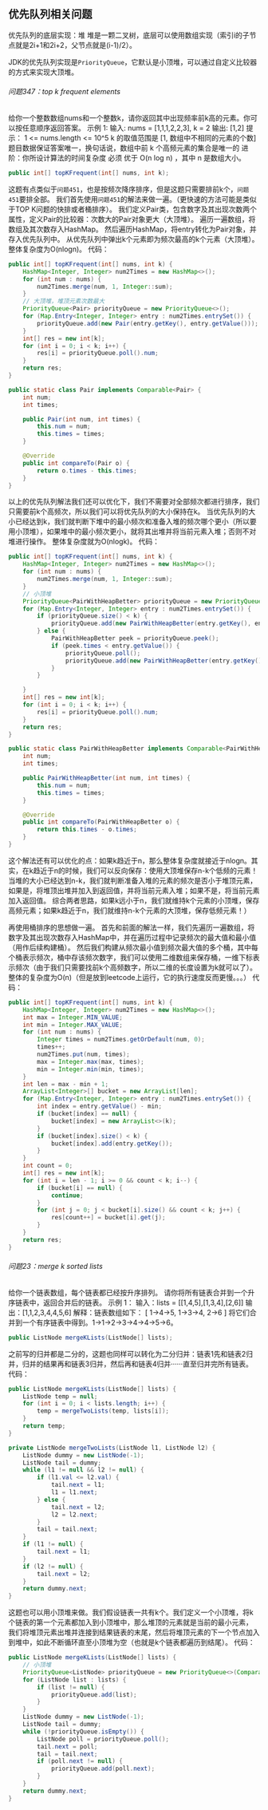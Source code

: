 ## 优先队列相关问题

优先队列的底层实现：堆
堆是一颗二叉树，底层可以使用数组实现（索引i的子节点就是2i+1和2i+2，父节点就是(i-1)/2）。

JDK的优先队列实现是`PriorityQueue`，它默认是小顶堆，可以通过自定义比较器的方式来实现大顶堆。

###### 问题347：top k frequent elements

给你一个整数数组nums和一个整数k，请你返回其中出现频率前k高的元素。你可以按任意顺序返回答案。
示例 1:
输入: nums = [1,1,1,2,2,3], k = 2
输出: [1,2]
提示：
1 <= nums.length <= 10^5
k 的取值范围是 [1, 数组中不相同的元素的个数]
题目数据保证答案唯一，换句话说，数组中前 k 个高频元素的集合是唯一的
进阶：你所设计算法的时间复杂度 必须 优于 O(n log n) ，其中 n 是数组大小。
```java
public int[] topKFrequent(int[] nums, int k);
```

这题有点类似于`问题451`，也是按频次降序排序，但是这题只需要排前k个，`问题451`要排全部。
我们首先使用`问题451`的解法来做一遍。（更快速的方法可能是类似于TOP K问题的快排或者桶排序）。
我们定义Pair类，包含数字及其出现次数两个属性，定义Pair的比较器：次数大的Pair对象更大（大顶堆）。
遍历一遍数组，将数组及其次数存入HashMap。
然后遍历HashMap，将entry转化为Pair对象，并存入优先队列中。
从优先队列中弹出k个元素即为频次最高的k个元素（大顶堆）。
整体复杂度为O(nlogn)。
代码：
```java
public int[] topKFrequent(int[] nums, int k) {
    HashMap<Integer, Integer> num2Times = new HashMap<>();
    for (int num : nums) {
        num2Times.merge(num, 1, Integer::sum);
    }
    // 大顶堆，堆顶元素次数最大
    PriorityQueue<Pair> priorityQueue = new PriorityQueue<>();
    for (Map.Entry<Integer, Integer> entry : num2Times.entrySet()) {
        priorityQueue.add(new Pair(entry.getKey(), entry.getValue()));
    }
    int[] res = new int[k];
    for (int i = 0; i < k; i++) {
        res[i] = priorityQueue.poll().num;
    }
    return res;
}

public static class Pair implements Comparable<Pair> {
    int num;
    int times;

    public Pair(int num, int times) {
        this.num = num;
        this.times = times;
    }

    @Override
    public int compareTo(Pair o) {
        return o.times - this.times;
    }
}
```
以上的优先队列解法我们还可以优化下，我们不需要对全部频次都进行排序，我们只需要前k个高频次，所以我们可以将优先队列的大小保持在k。
当优先队列的大小已经达到k，我们就判断下堆中的最小频次和准备入堆的频次哪个更小（所以要用小顶堆），如果堆中的最小频次更小，就将其出堆并将当前元素入堆；否则不对堆进行操作。
整体复杂度就为O(nlogk)。
代码：
```java
public int[] topKFrequent(int[] nums, int k) {
    HashMap<Integer, Integer> num2Times = new HashMap<>();
    for (int num : nums) {
        num2Times.merge(num, 1, Integer::sum);
    }
    // 小顶堆
    PriorityQueue<PairWithHeapBetter> priorityQueue = new PriorityQueue<>();
    for (Map.Entry<Integer, Integer> entry : num2Times.entrySet()) {
        if (priorityQueue.size() < k) {
            priorityQueue.add(new PairWithHeapBetter(entry.getKey(), entry.getValue()));
        } else {
            PairWithHeapBetter peek = priorityQueue.peek();
            if (peek.times < entry.getValue()) {
                priorityQueue.poll();
                priorityQueue.add(new PairWithHeapBetter(entry.getKey(), entry.getValue()));
            }
        }

    }
    int[] res = new int[k];
    for (int i = 0; i < k; i++) {
        res[i] = priorityQueue.poll().num;
    }
    return res;
}

public static class PairWithHeapBetter implements Comparable<PairWithHeapBetter> {
    int num;
    int times;

    public PairWithHeapBetter(int num, int times) {
        this.num = num;
        this.times = times;
    }

    @Override
    public int compareTo(PairWithHeapBetter o) {
        return this.times - o.times;
    }
}
```
这个解法还有可以优化的点：如果k趋近于n，那么整体复杂度就接近于nlogn。其实，在k趋近于n的时候，我们可以反向保存：使用大顶堆保存n-k个低频的元素！
当堆的大小已经达到n-k，我们就判断准备入堆的元素的频次是否小于堆顶元素，如果是，将堆顶出堆并加入到返回值，并将当前元素入堆；如果不是，将当前元素加入返回值。
综合两者思路，如果k远小于n，我们就维持k个元素的小顶堆，保存高频元素；如果k趋近于n，我们就维持n-k个元素的大顶堆，保存低频元素！）

再使用桶排序的思想做一遍。
首先和前面的解法一样，我们先遍历一遍数组，将数字及其出现次数存入HashMap中，并在遍历过程中记录频次的最大值和最小值（用作后续构建桶）。
然后我们构建从频次最小值到频次最大值的多个桶，其中每个桶表示频次，桶中存该频次数字，我们可以使用二维数组来保存桶，一维下标表示频次（由于我们只需要找前k个高频数字，所以二维的长度设置为k就可以了）。
整体的复杂度为O(n)（但是放到leetcode上运行，它的执行速度反而更慢。。。）
代码：
```java
public int[] topKFrequent(int[] nums, int k) {
    HashMap<Integer, Integer> num2Times = new HashMap<>();
    int max = Integer.MIN_VALUE;
    int min = Integer.MAX_VALUE;
    for (int num : nums) {
        Integer times = num2Times.getOrDefault(num, 0);
        times++;
        num2Times.put(num, times);
        max = Integer.max(max, times);
        min = Integer.min(min, times);
    }
    int len = max - min + 1;
    ArrayList<Integer>[] bucket = new ArrayList[len];
    for (Map.Entry<Integer, Integer> entry : num2Times.entrySet()) {
        int index = entry.getValue() - min;
        if (bucket[index] == null) {
            bucket[index] = new ArrayList<>(k);
        }
        if (bucket[index].size() < k) {
            bucket[index].add(entry.getKey());
        }
    }
    int count = 0;
    int[] res = new int[k];
    for (int i = len - 1; i >= 0 && count < k; i--) {
        if (bucket[i] == null) {
            continue;
        }
        for (int j = 0; j < bucket[i].size() && count < k; j++) {
            res[count++] = bucket[i].get(j);
        }
    }
    return res;
}
```

###### 问题23：merge k sorted lists

给你一个链表数组，每个链表都已经按升序排列。
请你将所有链表合并到一个升序链表中，返回合并后的链表。
示例 1：
输入：lists = [[1,4,5],[1,3,4],[2,6]]
输出：[1,1,2,3,4,4,5,6]
解释：链表数组如下：
[
  1->4->5,
  1->3->4,
  2->6
]
将它们合并到一个有序链表中得到。1->1->2->3->4->4->5->6。
```java
public ListNode mergeKLists(ListNode[] lists);
```

之前写的归并都是二分的，这题也同样可以转化为二分归并：链表1先和链表2归并，归并的结果再和链表3归并，然后再和链表4归并······直至归并完所有链表。
代码：
```java
public ListNode mergeKLists(ListNode[] lists) {
    ListNode temp = null;
    for (int i = 0; i < lists.length; i++) {
        temp = mergeTwoLists(temp, lists[i]);
    }
    return temp;
}

private ListNode mergeTwoLists(ListNode l1, ListNode l2) {
    ListNode dummy = new ListNode(-1);
    ListNode tail = dummy;
    while (l1 != null && l2 != null) {
        if (l1.val <= l2.val) {
            tail.next = l1;
            l1 = l1.next;
        } else {
            tail.next = l2;
            l2 = l2.next;
        }
        tail = tail.next;
    }
    if (l1 != null) {
        tail.next = l1;
    }
    if (l2 != null) {
        tail.next = l2;
    }
    return dummy.next;
}
```

这题也可以用小顶堆来做。我们假设链表一共有k个。我们定义一个小顶堆，将k个链表的第一个元素都加入到小顶堆中，那么堆顶的元素就是当前的最小元素，
我们将堆顶元素出堆并连接到结果链表的末尾，然后将堆顶元素的下一个节点加入到堆中，如此不断循环直至小顶堆为空（也就是k个链表都遍历到结尾）。
代码：
```java
public ListNode mergeKLists(ListNode[] lists) {
    // 小顶堆
    PriorityQueue<ListNode> priorityQueue = new PriorityQueue<>(Comparator.comparingInt(l -> l.val));
    for (ListNode list : lists) {
        if (list != null) {
            priorityQueue.add(list);
        }
    }
    ListNode dummy = new ListNode(-1);
    ListNode tail = dummy;
    while (!priorityQueue.isEmpty()) {
        ListNode poll = priorityQueue.poll();
        tail.next = poll;
        tail = tail.next;
        if (poll.next != null) {
            priorityQueue.add(poll.next);
        }
    }
    return dummy.next;
}
```